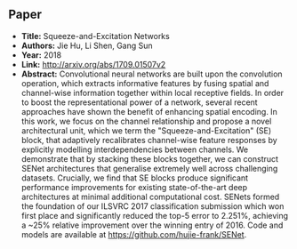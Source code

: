 ## Paper
  - **Title:** Squeeze-and-Excitation Networks
  - **Authors:** Jie Hu, Li Shen, Gang Sun
  - **Year:** 2018
  - **Link:** http://arxiv.org/abs/1709.01507v2
  - **Abstract:** Convolutional neural networks are built upon the convolution operation, which extracts informative features by fusing spatial and channel-wise information together within local receptive fields. In order to boost the representational power of a network, several recent approaches have shown the benefit of enhancing spatial encoding. In this work, we focus on the channel relationship and propose a novel architectural unit, which we term the "Squeeze-and-Excitation" (SE) block, that adaptively recalibrates channel-wise feature responses by explicitly modelling interdependencies between channels. We demonstrate that by stacking these blocks together, we can construct SENet architectures that generalise extremely well across challenging datasets. Crucially, we find that SE blocks produce significant performance improvements for existing state-of-the-art deep architectures at minimal additional computational cost. SENets formed the foundation of our ILSVRC 2017 classification submission which won first place and significantly reduced the top-5 error to 2.251%, achieving a ~25% relative improvement over the winning entry of 2016. Code and models are available at https://github.com/hujie-frank/SENet.
